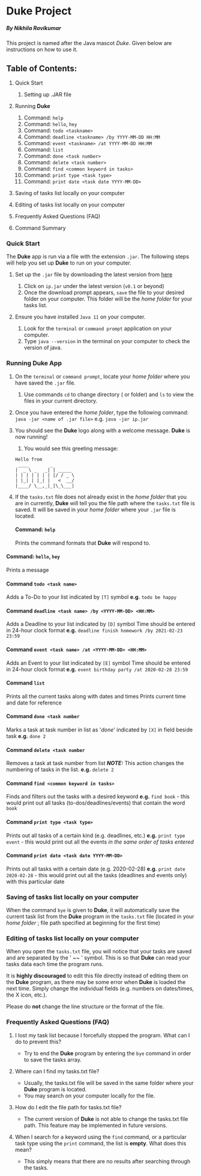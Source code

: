 # Duke Project
##### By Nikhila Ravikumar

This project is named after the Java mascot _Duke_. Given below are instructions on how to use it.

## Table of Contents:

1. Quick Start
    1. Setting up .JAR file
1. Running **Duke**
    1. Command: `help`
    1. Command: `hello`, `hey`
    1. Command: `todo <taskname>`
    1. Command: `deadline <taskname> /by YYYY-MM-DD HH:MM`
    1. Command: `event <taskname> /at YYYY-MM-DD HH:MM`
    1. Command: `list`
    1. Command: `done <task number>`
    1. Command: `delete <task number>`
    1. Command: `find <common keyword in tasks>`
    1. Command: `print type <task type>`
    1. Command: `print date <task date YYYY-MM-DD>`

1. Saving of tasks list locally on your computer
1. Editing of tasks list locally on your computer
1. Frequently Asked Questions (FAQ)
1. Command Summary

### Quick Start
The **Duke** app is run via a file with the extension `.jar`. The following steps will help you set up **Duke** to run on your computer.
1. Set up the `.jar` file by downloading the latest version from [here](https://github.com/nivikcivik/ip/releases)
    1. Click on `ip.jar` under the latest version (`v0.1` or beyond)
    1. Once the download prompt appears, `save` the file to your desired folder on your computer. This folder will be the _home folder_ for your tasks list.

1. Ensure you have installed `Java 11` on your computer.
    1. Look for the `terminal` or `command prompt` application on your computer.
    1. Type `java --version` in the terminal on your computer to check the version of java.

### Running Duke App
1. On the `terminal` or `command prompt`, locate your _home folder_ where you have saved the `.jar` file.
    1. Use commands `cd` to change directory ( or folder) and `ls` to view the files in your current directory.

1. Once you have entered the _home folder_, type the following command: `java -jar <name of .jar file>` e.g. `java -jar ip.jar`
1. You should see the **Duke** logo along with a welcome message. **Duke** is now running!
    1. You would see this greeting message:

   ```
   Hello from
    ____        _        
   |  _ \ _   _| | _____ 
   | | | | | | | |/ / _ \
   | |_| | |_| |   <  __/
   |____/ \__,_|_|\_\___|
   ```
1. If the `tasks.txt` file does not already exist in the _home folder_ that you are in currently, **Duke** will tell you the file path where the `tasks.txt` file is saved. It will be saved in your _home folder_ where your `.jar` file is located.


   #### Command: `help`
   Prints the command formats that **Duke** will respond to.

#### Command: `hello`, `hey`
   Prints a message
#### Command `todo <task name>`
   Adds a To-Do to your list
   indicated by `[T]` symbol
   **e.g.** `todo be happy`
#### Command `deadline <task name> /by <YYYY-MM-DD> <HH:MM>`
   Adds a Deadline to your list
   indicated by `[D]` symbol
   Time should be entered in 24-hour clock format
   **e.g.** `deadline finish homework /by 2021-02-23 23:59`
#### Command `event <task name> /at <YYYY-MM-DD> <HH:MM>`
   Adds an Event to your list
   indicated by `[E]` symbol
   Time should be entered in 24-hour clock format
   **e.g.** `event birthday party /at 2020-02-28 23:59`
#### Command `list`
   Prints all the current tasks along with dates and times
   Prints current time and date for reference
#### Command `done <task number`
   Marks a task at task number in list as '_done_'
      indicated by `[X]` in field beside task
   **e.g.** `done 2`
#### Command `delete <task number`
   Removes a task at task number from list
      **_NOTE:_** This action changes the numbering of tasks in the list.
   **e.g.** `delete 2`
#### Command `find <common keyword in tasks>`
   Finds and filters out the tasks with a desired keyword
   **e.g.** `find book` - this would print out all tasks (to-dos/deadlines/events) that contain the word `book`
#### Command `print type <task type>`
   Prints out all tasks of a certain kind (e.g. deadlines, etc.)
   **e.g.** `print type event` - this would print out all the events _in the same order of tasks entered_
#### Command `print date <task date YYYY-MM-DD>`
   Prints out all tasks with a certain date (e.g. 2020-02-28)
   **e.g.** `print date 2020-02-28` - this would print out all the tasks (deadlines and events only) with this particular date

### Saving of tasks list locally on your computer
When the command `bye` is given to **Duke**, it will automatically save the current task list from the **Duke** program in the `tasks.txt` file (located in your _home folder_ ; file path specified at beginning for the first time)

### Editing of tasks list locally on your computer
When you open the `tasks.txt` file, you will notice that your tasks are saved and are separated by the ' ~~ ' symbol. This is so that **Duke** can read your tasks data each time the program runs.

It is **highly discouraged** to edit this file directly instead of editing them on the **Duke** program, as there may be some error when **Duke** is loaded the next time. Simply change the individual fields (e.g. numbers on dates/times, the X icon, etc.).

Please do **not** change the line structure or the format of the file.

### Frequently Asked Questions (FAQ)

1. I lost my task list because I forcefully stopped the program. What can I do to prevent this?
    - Try to end the **Duke** program by entering the `bye` command in order to save the tasks array.

1. Where can I find my tasks.txt file?
    - Usually, the tasks.txt file will be saved in the same folder where your **Duke** program is located.
    - You may search on your computer locally for the file.

1. How do I edit the file path for tasks.txt file?
    - The current version of **Duke** is not able to change the tasks.txt file path. This feature may be implemented in future versions.

1. When I search for a keyword using the `find` command, or a particular task type using the `print` command, the list is **empty**. What does this mean?
    - This simply means that  there are no results after searching through the tasks.
